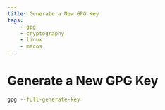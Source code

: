 ```yaml
---
title: Generate a New GPG Key
tags:
    - gpg
    - cryptography
    - linux
    - macos
---
```


# Generate a New GPG Key

~~~ bash
gpg --full-generate-key
~~~
